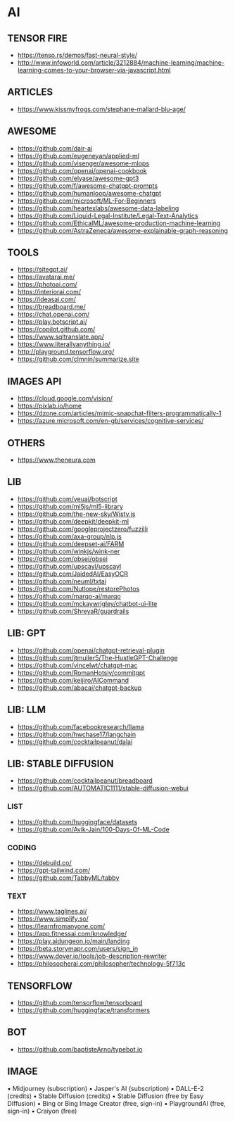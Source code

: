 # AI

## TENSOR FIRE
- https://tenso.rs/demos/fast-neural-style/
- http://www.infoworld.com/article/3212884/machine-learning/machine-learning-comes-to-your-browser-via-javascript.html

## ARTICLES
- https://www.kissmyfrogs.com/stephane-mallard-blu-age/

## AWESOME
- https://github.com/dair-ai
- https://github.com/eugeneyan/applied-ml
- https://github.com/visenger/awesome-mlops
- https://github.com/openai/openai-cookbook
- https://github.com/elyase/awesome-gpt3
- https://github.com/f/awesome-chatgpt-prompts
- https://github.com/humanloop/awesome-chatgpt
- https://github.com/microsoft/ML-For-Beginners
- https://github.com/heartexlabs/awesome-data-labeling
- https://github.com/Liquid-Legal-Institute/Legal-Text-Analytics
- https://github.com/EthicalML/awesome-production-machine-learning
- https://github.com/AstraZeneca/awesome-explainable-graph-reasoning

## TOOLS
- https://sitegpt.ai/
- https://avatarai.me/
- https://photoai.com/
- https://interiorai.com/
- https://ideasai.com/
- https://breadboard.me/
- https://chat.openai.com/
- https://play.botscript.ai/
- https://copilot.github.com/
- https://www.sqltranslate.app/
- https://www.literallyanything.io/
- http://playground.tensorflow.org/
- https://github.com/clmnin/summarize.site

## IMAGES API

- https://cloud.google.com/vision/
- https://pixlab.io/home
- https://dzone.com/articles/mimic-snapchat-filters-programmatically-1
- https://azure.microsoft.com/en-gb/services/cognitive-services/

## OTHERS

- https://www.theneura.com

## LIB
- https://github.com/yeuai/botscript
- https://github.com/ml5js/ml5-library
- https://github.com/the-new-sky/Wisty.js
- https://github.com/deepkit/deepkit-ml
- https://github.com/googleprojectzero/fuzzilli
- https://github.com/axa-group/nlp.js
- https://github.com/deepset-ai/FARM
- https://github.com/winkjs/wink-ner
- https://github.com/obsei/obsei
- https://github.com/upscayl/upscayl
- https://github.com/JaidedAI/EasyOCR
- https://github.com/neuml/txtai
- https://github.com/Nutlope/restorePhotos
- https://github.com/marqo-ai/marqo
- https://github.com/mckaywrigley/chatbot-ui-lite
- https://github.com/ShreyaR/guardrails

## LIB: GPT
- https://github.com/openai/chatgpt-retrieval-plugin
- https://github.com/jtmuller5/The-HustleGPT-Challenge
- https://github.com/vincelwt/chatgpt-mac
- https://github.com/RomanHotsiy/commitgpt
- https://github.com/keijiro/AICommand
- https://github.com/abacaj/chatgpt-backup

## LIB: LLM
- https://github.com/facebookresearch/llama
- https://github.com/hwchase17/langchain
- https://github.com/cocktailpeanut/dalai

## LIB: STABLE DIFFUSION
- https://github.com/cocktailpeanut/breadboard
- https://github.com/AUTOMATIC1111/stable-diffusion-webui

### LIST

- https://github.com/huggingface/datasets
- https://github.com/Avik-Jain/100-Days-Of-ML-Code

### CODING

- https://debuild.co/
- https://gpt-tailwind.com/
- https://github.com/TabbyML/tabby

### TEXT
- https://www.taglines.ai/
- https://www.simplify.so/
- https://learnfromanyone.com/
- https://app.fitnessai.com/knowledge/
- https://play.aidungeon.io/main/landing
- https://beta.storymapr.com/users/sign_in
- https://www.dover.io/tools/job-description-rewriter
- https://philosopherai.com/philosopher/technology-5f713c

## TENSORFLOW
- https://github.com/tensorflow/tensorboard
- https://github.com/huggingface/transformers

## BOT
- https://github.com/baptisteArno/typebot.io

## IMAGE

▪️ Midjourney (subscription)
▪️ Jasper's AI (subscription)
▪️ DALL-E-2 (credits)
▪️ Stable Diffusion (credits)
▪️ Stable Diffusion (free by Easy Diffusion)
▪️ Bing or Bing Image Creator (free, sign-in)
▪️ PlaygroundAI (free, sign-in)
▪️ Craiyon (free)
